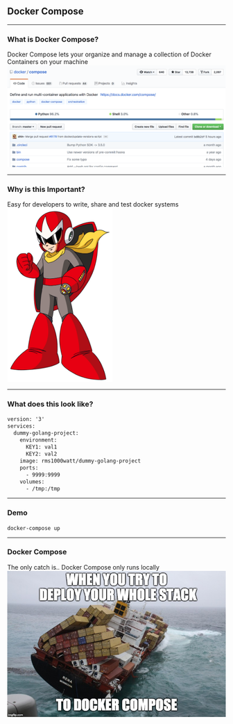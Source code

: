 <!-- .slide: data-background="img/background-green-orig.jpg" -->

## Docker Compose

---
<!-- .slide: data-background="img/background-green-orig.jpg" -->

### What is Docker Compose?

Docker Compose lets your organize and manage a collection of Docker Containers on your machine   <!-- .element: class="fragment" -->
<img src="./img/docker-compose-github.png" style="background-color:white">   <!-- .element: class="fragment" -->

---
<!-- .slide: data-background="img/background-green-orig.jpg" -->

### Why is this Important?

<div class="fragment">
  Easy for developers to write, share and test docker systems<br>
  <img src="./img/proto-man.png" height="400" style="background-color:white">
</div>

---
<!-- .slide: data-background="img/background-green-orig.jpg" -->

### What does this look like?

    version: '3'
    services:
      dummy-golang-project:
        environment:
          KEY1: val1
          KEY2: val2
        image: rms1000watt/dummy-golang-project
        ports:
          - 9999:9999
        volumes:
          - /tmp:/tmp

---
<!-- .slide: data-background="img/background-green-orig.jpg" -->

### Demo

    docker-compose up

---
<!-- .slide: data-background="img/background-green-orig.jpg" -->

### Docker Compose

The only catch is.. Docker Compose only runs locally
![Docker Compose locally](./img/containers-fall-over.jpg) <!-- .element: class="fragment" -->
